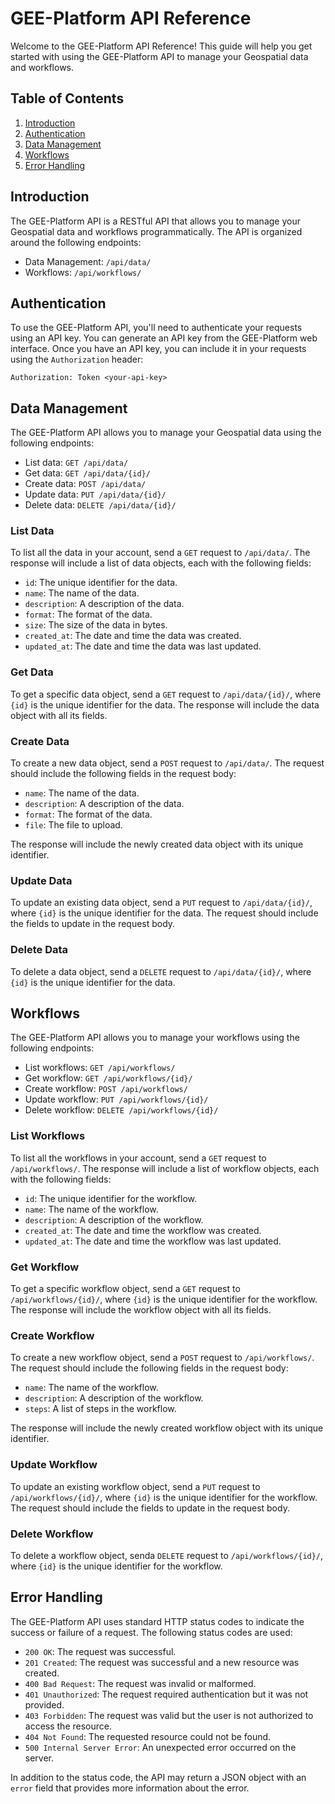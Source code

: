 # GEE-Platform API Reference

Welcome to the GEE-Platform API Reference! This guide will help you get started with using the GEE-Platform API to manage your Geospatial data and workflows.

## Table of Contents

1. [Introduction](#introduction)
2. [Authentication](#authentication)
3. [Data Management](#data-management)
4. [Workflows](#workflows)
5. [Error Handling](#error-handling)

## Introduction

The GEE-Platform API is a RESTful API that allows you to manage your Geospatial data and workflows programmatically. The API is organized around the following endpoints:

- Data Management: `/api/data/`
- Workflows: `/api/workflows/`

## Authentication

To use the GEE-Platform API, you'll need to authenticate your requests using an API key. You can generate an API key from the GEE-Platform web interface. Once you have an API key, you can include it in your requests using the `Authorization` header:

`Authorization: Token <your-api-key>`


## Data Management

The GEE-Platform API allows you to manage your Geospatial data using the following endpoints:

- List data: `GET /api/data/`
- Get data: `GET /api/data/{id}/`
- Create data: `POST /api/data/`
- Update data: `PUT /api/data/{id}/`
- Delete data: `DELETE /api/data/{id}/`

### List Data

To list all the data in your account, send a `GET` request to `/api/data/`. The response will include a list of data objects, each with the following fields:

- `id`: The unique identifier for the data.
- `name`: The name of the data.
- `description`: A description of the data.
- `format`: The format of the data.
- `size`: The size of the data in bytes.
- `created_at`: The date and time the data was created.
- `updated_at`: The date and time the data was last updated.

### Get Data

To get a specific data object, send a `GET` request to `/api/data/{id}/`, where `{id}` is the unique identifier for the data. The response will include the data object with all its fields.

### Create Data

To create a new data object, send a `POST` request to `/api/data/`. The request should include the following fields in the request body:

- `name`: The name of the data.
- `description`: A description of the data.
- `format`: The format of the data.
- `file`: The file to upload.

The response will include the newly created data object with its unique identifier.

### Update Data

To update an existing data object, send a `PUT` request to `/api/data/{id}/`, where `{id}` is the unique identifier for the data. The request should include the fields to update in the request body.

### Delete Data

To delete a data object, send a `DELETE` request to `/api/data/{id}/`, where `{id}` is the unique identifier for the data.

## Workflows

The GEE-Platform API allows you to manage your workflows using the following endpoints:

- List workflows: `GET /api/workflows/`
- Get workflow: `GET /api/workflows/{id}/`
- Create workflow: `POST /api/workflows/`
- Update workflow: `PUT /api/workflows/{id}/`
- Delete workflow: `DELETE /api/workflows/{id}/`

### List Workflows

To list all the workflows in your account, send a `GET` request to `/api/workflows/`. The response will include a list of workflow objects, each with the following fields:

- `id`: The unique identifier for the workflow.
- `name`: The name of the workflow.
- `description`: A description of the workflow.
- `created_at`: The date and time the workflow was created.
- `updated_at`: The date and time the workflow was last updated.

### Get Workflow

To get a specific workflow object, send a `GET` request to `/api/workflows/{id}/`, where `{id}` is the unique identifier for the workflow. The response will include the workflow object with all its fields.

### Create Workflow

To create a new workflow object, send a `POST` request to `/api/workflows/`. The request should include the following fields in the request body:

- `name`: The name of the workflow.
- `description`: A description of the workflow.
- `steps`: A list of steps in the workflow.

The response will include the newly created workflow object with its unique identifier.

### Update Workflow

To update an existing workflow object, send a `PUT` request to `/api/workflows/{id}/`, where `{id}` is the unique identifier for the workflow. The request should include the fields to update in the request body.

### Delete Workflow

To delete a workflow object, senda `DELETE` request to `/api/workflows/{id}/`, where `{id}` is the unique identifier for the workflow.

## Error Handling

The GEE-Platform API uses standard HTTP status codes to indicate the success or failure of a request. The following status codes are used:

- `200 OK`: The request was successful.
- `201 Created`: The request was successful and a new resource was created.
- `400 Bad Request`: The request was invalid or malformed.
- `401 Unauthorized`: The request required authentication but it was not provided.
- `403 Forbidden`: The request was valid but the user is not authorized to access the resource.
- `404 Not Found`: The requested resource could not be found.
- `500 Internal Server Error`: An unexpected error occurred on the server.

In addition to the status code, the API may return a JSON object with an `error` field that provides more information about the error.
